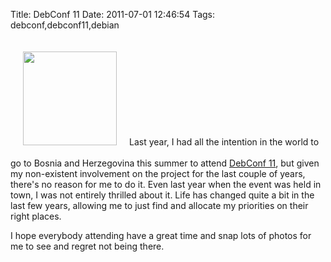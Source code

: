 Title: DebConf 11
Date: 2011-07-01 12:46:54
Tags: debconf,debconf11,debian

<img class="alignleft" style="margin: 20px;" title="No DebConf" src="http://www.earth.li/~noodles/blog/images/no-debconf11.png" alt="" width="150" height="150" />Last year, I had all the intention in the world to go to Bosnia and Herzegovina this summer to attend <a href="http://debconf11.debconf.org/">DebConf 11</a>, but given my non-existent involvement on the project for the last couple of years, there's no reason for me to do it. Even last year when the event was held in town, I was not entirely thrilled about it. Life has changed quite a bit in the last few years, allowing me to just find and allocate my priorities on their right places.

I hope everybody attending have a great time and snap lots of photos for me to see and regret not being there.